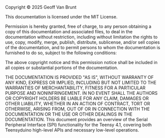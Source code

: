 Copyright &copy; 2025 Geoff Van Brunt

This documentation is licensed under the MIT License.

Permission is hereby granted, free of charge, to any person obtaining a copy of this documentation and associated files, to deal in the documentation without restriction, including without limitation the rights to use, copy, modify, merge, publish, distribute, sublicense, and/or sell copies of the documentation, and to permit persons to whom the documentation is furnished to do so, subject to the following conditions:

The above copyright notice and this permission notice shall be included in all copies or substantial portions of the documentation.

THE DOCUMENTATION IS PROVIDED "AS IS", WITHOUT WARRANTY OF ANY KIND, EXPRESS OR IMPLIED, INCLUDING BUT NOT LIMITED TO THE WARRANTIES OF MERCHANTABILITY, FITNESS FOR A PARTICULAR PURPOSE AND NONINFRINGEMENT. IN NO EVENT SHALL THE AUTHORS OR COPYRIGHT HOLDERS BE LIABLE FOR ANY CLAIM, DAMAGES OR OTHER LIABILITY, WHETHER IN AN ACTION OF CONTRACT, TORT OR OTHERWISE, ARISING FROM, OUT OF OR IN CONNECTION WITH THE DOCUMENTATION OR THE USE OR OTHER DEALINGS IN THE DOCUMENTATION.
This document provides an overview of the Serial Peripheral Interface (SPI) functionality for the Teensy 4.1, covering both Teensyduino high-level APIs and necessary low-level operations.